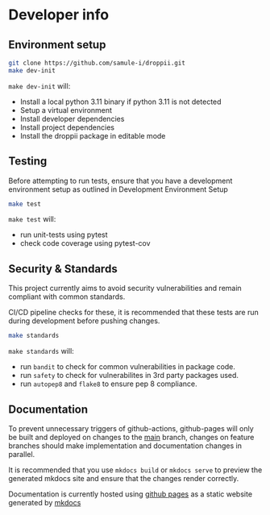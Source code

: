 # Developer info
## Environment setup

```sh
git clone https://github.com/samule-i/droppii.git
make dev-init
```

`make dev-init` will:

- Install a local python 3.11 binary if python 3.11 is not detected
- Setup a virtual environment
- Install developer dependencies
- Install project dependencies
- Install the droppii package in editable mode

## Testing
Before attempting to run tests, ensure that you have a development environment setup as outlined in Development Environment Setup
```sh
make test
```
`make test` will:

- run unit-tests using pytest
- check code coverage using pytest-cov

## Security & Standards
This project currently aims to avoid security vulnerabilities and remain compliant with common standards.

CI/CD pipeline checks for these, it is recommended that these tests are run during development before pushing changes.

```sh
make standards
```

`make standards` will:

- run `bandit` to check for common vulnerabilities in package code.
- run `safety` to check for vulnerabilites in 3rd party packages used.
- run `autopep8` and `flake8` to ensure pep 8 compliance.

## Documentation
To prevent unnecessary triggers of github-actions, github-pages will only be built and deployed on changes to the [main](https://github.com/samule-i/droppii/tree/main) branch, changes on feature branches should make implementation and documentation changes in parallel.

It is recommended that you use `mkdocs build` or `mkdocs serve` to preview the generated mkdocs site and ensure that the changes render correctly.
  
Documentation is currently hosted using [github pages](https://pages.github.com/) as a static website generated by [mkdocs](https://www.mkdocs.org/)